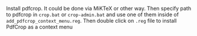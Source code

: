 Install pdfcrop. It could be done via MiKTeX or other way. Then specify path to pdfcrop in `crop.bat` or `crop-admin.bat` and use one of them inside of `add_pdfcrop_context_menu.reg`. Then double click on `.reg` file to install PdfCrop as a context menu
